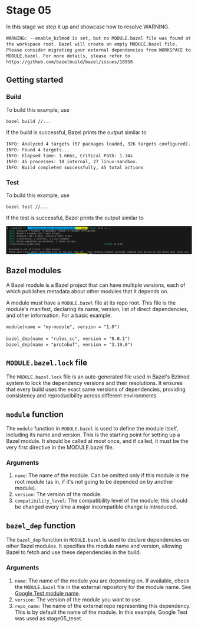 # Stage 05

In this stage we step it up and showcase how to resolve WARNING.

```
WARNING: --enable_bzlmod is set, but no MODULE.bazel file was found at the workspace root. Bazel will create an empty MODULE.bazel file. Please consider migrating your external dependencies from WORKSPACE to MODULE.bazel. For more details, please refer to https://github.com/bazelbuild/bazel/issues/18958.
```

## Getting started

### Build

To build this example, use

```
bazel build //...
```

If the build is successful, Bazel prints the output similar to

```
INFO: Analyzed 4 targets (57 packages loaded, 326 targets configured).
INFO: Found 4 targets...
INFO: Elapsed time: 1.666s, Critical Path: 1.34s
INFO: 45 processes: 18 internal, 27 linux-sandbox.
INFO: Build completed successfully, 45 total actions
```

### Test

To build this example, use

```
bazel test //...
```

If the test is successful, Bazel prints the output similar to

![image](/stage05/img/bazel-hands-on-stage05.png)

## Bazel modules

A Bazel module is a Bazel project that can have multiple versions, each of which publishes metadata about other modules that it depends on.

A module must have a `MODULE.bazel` file at its repo root. This file is the module's manifest, declaring its name, version, list of direct dependencies, and other information. For a basic example:

```
module(name = "my-module", version = "1.0")

bazel_dep(name = "rules_cc", version = "0.0.1")
bazel_dep(name = "protobuf", version = "3.19.0")
```

## `MODULE.bazel.lock` file

The `MODULE.bazel.lock` file is an auto-generated file used in Bazel's Bzlmod system to lock the dependency versions and their resolutions. It ensures that every build uses the exact same versions of dependencies, providing consistency and reproducibility across different environments.

## `module` function

The `module` function in `MODULE.bazel` is used to define the module itself, including its name and version. This is the starting point for setting up a Bazel module. It should be called at most once, and if called, it must be the very first directive in the MODULE.bazel file.

### Arguments

1. `name`: The name of the module. Can be omitted only if this module is the root module (as in, if it's not going to be depended on by another module).
2. `version`: The version of the module.
3. `compatibility_level`: The compatibility level of the module; this should be changed every time a major incompatible change is introduced.

## `bazel_dep` function

The `bazel_dep` function in `MODULE.bazel` is used to declare dependencies on other Bazel modules. It specifies the module name and version, allowing Bazel to fetch and use these dependencies in the build.

### Arguments

1. `name`: The name of the module you are depending on. If available, check the `MODULE.bazel` file in the external repository for the module name. See [Google Test module name](https://github.com/google/googletest/blob/b4aaf97d8f7eaffab79aa15e10a91b331b941fe2/MODULE.bazel#L33-L37).
2. `version`: The version of the module you want to use.
3. `repo_name`: The name of the external repo representing this dependency. This is by default the name of the module. In this example, Google Test was used as stage05_teset.
